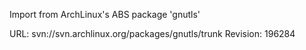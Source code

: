 Import from ArchLinux's ABS package 'gnutls'

URL: svn://svn.archlinux.org/packages/gnutls/trunk
Revision: 196284
